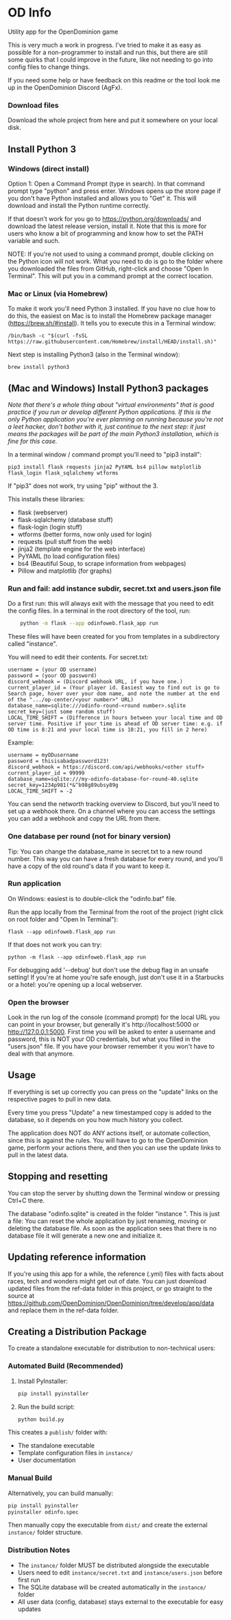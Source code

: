 # OD Info
Utility app for the OpenDominion game

This is very much a work in progress. I've tried to make it as easy as possible for a non-programmer to install and run this,
but there are still some quirks that I could improve in the future, like not needing to go into
config files to change things.

If you need some help or have feedback on this readme or the tool look me up in the OpenDominion Discord (AgFx).

### Download files

Download the whole project from here and put it somewhere on your local disk.

## Install Python 3

### Windows (direct install)

Option 1: Open a Command Prompt (type in search). In that command prompt type "python" and press enter. Windows
opens up the store page if you don't have Python installed and allows you to "Get" it. This will download and install
the Python runtime correctly.

If that doesn't work for you go to https://python.org/downloads/ and download the latest release version, install it.
Note that this is more for users who know a bit of programming and know how to set the PATH variable and such. 

NOTE: If you're not used to using a command prompt, double clicking on the Python icon will not work.
What you need to do is go to the folder where you downloaded the files from GitHub, right-click and
choose "Open In Terminal". This will put you in a command prompt at the correct location.

### Mac or Linux (via Homebrew)

To make it work you'll need Python 3 installed. If you have no clue how to do this,
the easiest on Mac is to install the Homebrew package manager (https://brew.sh/#install). 
It tells you to execute this in a Terminal window:

    /bin/bash -c "$(curl -fsSL https://raw.githubusercontent.com/Homebrew/install/HEAD/install.sh)"

Next step is installing Python3 (also in the Terminal window):

    brew install python3

## (Mac and Windows) Install Python3 packages

*Note that there's a whole thing about "virtual environments" that is good practice
if you run or develop different Python applications. If this is the only Python
application you're ever planning on running because you're not a leet hacker,
don't bother with it, just continue to the next step: it just means the packages
will be part of the main Python3 installation, which is fine for this case.*

In a terminal window / command prompt you'll need to "pip3 install":

    pip3 install flask requests jinja2 PyYAML bs4 pillow matplotlib flask_login flask_sqlalchemy wtforms

If "pip3" does not work, try using "pip" without the 3.

This installs these libraries:

 - flask (webserver)
 - flask-sqlalchemy (database stuff)
 - flask-login (login stuff)
 - wtforms (better forms, now only used for login)
 - requests (pull stuff from the web)
 - jinja2 (template engine for the web interface)
 - PyYAML (to load configuration files)
 - bs4 (Beautiful Soup, to scrape information from webpages)
 - Pillow and matplotlib (for graphs)

### Run and fail: add instance subdir, secret.txt and users.json file

Do a first run: this will always exit with the message that you need to edit the config files. In a terminal in the root directory of the tool, run:

```bash
    python -m flask --app odinfoweb.flask_app run
```

These files will have been created for you from templates in a subdirectory called "instance".
 
You will need to edit their contents. For secret.txt:

    username = (your OD username)
    password = (your OD password)
    discord_webhook = (Discord webhook URL, if you have one.)
    current_player_id = (Your player id. Easiest way to find out is go to Search page, hover over your dom name, and note the number at the end of the ".../op-center/<your number>" URL)
    database_name=sqlite:///odinfo-round-<round number>.sqlite
    secret_key=(just some random stuff)
    LOCAL_TIME_SHIFT = (Difference in hours between your local time and OD server time. Positive if your time is ahead of OD server time: e.g. if OD time is 8:21 and your local time is 10:21, you fill in 2 here)

Example:

    username = myODusername
    password = thisisabadpassword123!
    discord_webhook = https://discord.com/api/webhooks/<other stuff>
    current_player_id = 99999
    database_name=sqlite:///my-odinfo-database-for-round-40.sqlite
    secret_key=1234p981(*&^b98g89ubsy89g
    LOCAL_TIME_SHIFT = -2

You can send the networth tracking overview to Discord, but you'll need to set up a
webhook there. On a channel where you can access the settings you can add a webhook
and copy the URL from there.

### One database per round (not for binary version)

Tip: You can change the database_name in secret.txt to a new round number. 
This way you can have a fresh database for every round, and you'll have a copy of the old round's data
if you want to keep it.

### Run application

On Windows: easiest is to double-click the "odinfo.bat" file. 

Run the app locally from the Terminal from the root of the project (right click on root folder and "Open In Terminal"):

    flask --app odinfoweb.flask_app run

If that does not work you can try:

    python -m flask --app odinfoweb.flask_app run

For debugging add '--debug' but don't use the debug flag in an unsafe setting!
If you're at home you're safe enough, just don't use it in a Starbucks or a hotel:
you're opening up a local webserver.

### Open the browser

Look in the run log of the console (command prompt) for the local URL you can point in your browser, but generally 
it's http://localhost:5000 or http://127.0.0.1:5000.
First time you will be asked to enter a username and password, this is NOT your OD credentials, but what you filled in
the "users.json" file. If you have your browser remember it you won't have to deal with that anymore.

## Usage

If everything is set up correctly you can press on the "update" links on the 
respective pages to pull in new data.

Every time you press "Update" a new timestamped copy is added to the database,
so it depends on you how much history you collect.

The application does NOT do ANY actions itself, or automate collection, since
this is against the rules. You will have to go to the OpenDominion game, perform
your actions there, and then you can use the update links to pull in the latest data.

## Stopping and resetting
You can stop the server by shutting down the Terminal window or pressing Ctrl+C there.

The database "odinfo.sqlite" is created in the folder "instance ". This is just a file:
You can reset the whole application by just renaming, moving or deleting the database file.
As soon as the application sees that there is no database file it will
generate a new one and initialize it.

## Updating reference information

If you're using this app for a while, the reference (.yml) files with facts
about races, tech and wonders might get out of date. You can just download
updated files from the ref-data folder in this project, or go straight to the source 
at https://github.com/OpenDominion/OpenDominion/tree/develop/app/data and
replace them in the ref-data folder.

## Creating a Distribution Package

To create a standalone executable for distribution to non-technical users:

### Automated Build (Recommended)

1. Install PyInstaller:
   ```bash
   pip install pyinstaller
   ```

2. Run the build script:
   ```bash
   python build.py
   ```

This creates a `publish/` folder with:
- The standalone executable
- Template configuration files in `instance/`
- User documentation

### Manual Build

Alternatively, you can build manually:

```bash
pip install pyinstaller
pyinstaller odinfo.spec
```

Then manually copy the executable from `dist/` and create the external `instance/` folder structure.

### Distribution Notes

- The `instance/` folder MUST be distributed alongside the executable
- Users need to edit `instance/secret.txt` and `instance/users.json` before first run
- The SQLite database will be created automatically in the `instance/` folder
- All user data (config, database) stays external to the executable for easy updates
